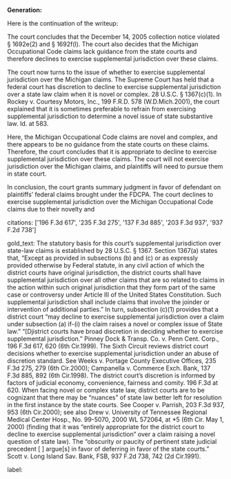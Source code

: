 **Generation:**

 
Here is the continuation of the writeup:

<answer>
The court concludes that the December 14, 2005 collection notice violated § 1692e(2) and § 1692f(l). The court also decides that the Michigan Occupational Code claims lack guidance from the state courts and therefore declines to exercise supplemental jurisdiction over these claims.

The court now turns to the issue of whether to exercise supplemental jurisdiction over the Michigan claims. The Supreme Court has held that a federal court has discretion to decline to exercise supplemental jurisdiction over a state law claim when it is novel or complex. 28 U.S.C. § 1367(c)(1). In Rockey v. Courtesy Motors, Inc., 199 F.R.D. 578 (W.D.Mich.2001), the court explained that it is sometimes preferable to refrain from exercising supplemental jurisdiction to determine a novel issue of state substantive law. Id. at 583.

Here, the Michigan Occupational Code claims are novel and complex, and there appears to be no guidance from the state courts on these claims. Therefore, the court concludes that it is appropriate to decline to exercise supplemental jurisdiction over these claims. The court will not exercise jurisdiction over the Michigan claims, and plaintiffs will need to pursue them in state court.

In conclusion, the court grants summary judgment in favor of defendant on plaintiffs’ federal claims brought under the FDCPA. The court declines to exercise supplemental jurisdiction over the Michigan Occupational Code claims due to their novelty and

citations: ['196 F.3d 617', '235 F.3d 275', '137 F.3d 885', '203 F.3d 937', '937 F.2d 738']

gold_text: The statutory basis for this court’s supplemental jurisdiction over state-law claims is established by 28 U.S.C. § 1367. Section 1367(a) states that, “Except as provided in subsections (b) and (c) or as expressly provided otherwise by Federal statute, in any civil action of which the district courts have original jurisdiction, the district courts shall have supplemental jurisdiction over all other claims that are so related to claims in the action within such original jurisdiction that they form part of the same case or controversy under Article III of the United States Constitution. Such supplemental jurisdiction shall include claims that involve the joinder or intervention of additional parties.” In turn, subsection (c)(1) provides that a district court “may decline to exercise supplemental jurisdiction over a claim under subsection (a) if-(i) the claim raises a novel or complex issue of State law.” “[Djistrict courts have broad discretion in deciding whether to exercise supplemental jurisdiction.” Pinney Dock & Transp. Co. v. Penn Cent. Corp., 196 F.3d 617, 620 (6th Cir.1999). The Sixth Circuit reviews district court decisions whether to exercise supplemental jurisdiction under an abuse of discretion standard. See Weeks v. Portage County Executive Offices, 235 F.3d 275, 279 (6th Cir.2000); Campanella v. Commerce Exch. Bank, 137 F.3d 885, 892 (6th Cir.1998). The district court’s discretion is informed by factors of judicial economy, convenience, fairness and comity. 196 F.3d at 620. When facing novel or complex state law, district courts are to be cognizant that there may be “nuances” of state law better left for resolution in the first instance by the state courts. See Cooper v. Parrish, 203 F.3d 937, 953 (6th Cir.2000); see also Drew v. University of Tennessee Regional Medical Center Hosp., No. 99-5070, 2000 WL 572064, at *5 (6th Cir. May 1, 2000) (finding that it was “entirely appropriate for the district court to decline to exercise supplemental jurisdiction” over a claim raising a novel question of state law). The “obscurity or paucity of pertinent state judicial precedent [ ] argue[s] in favor of deferring in favor of the state courts.” Scott v. Long Island Sav. Bank, FSB, 937 F.2d 738, 742 (2d Cir.1991).

label: 